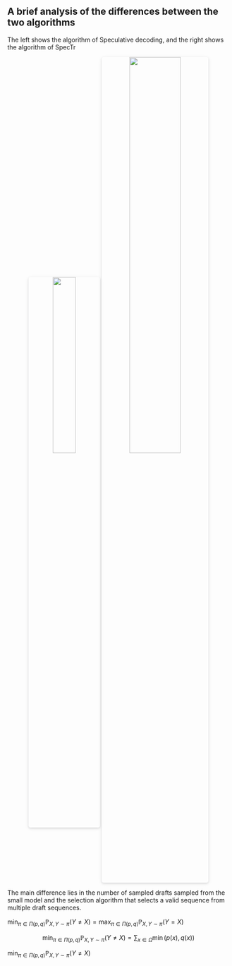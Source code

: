 ## A brief analysis of the differences between the two algorithms

The left shows the algorithm of Speculative decoding, and the right shows the algorithm of SpecTr

 <center>
    <img style="border-radius: 0.3125em;
    box-shadow: 0 2px 4px 0 rgba(34,36,38,.12),0 2px 10px 0 rgba(34,36,38,.08);" 
    src="https://github.com/user-attachments/assets/02274570-3e21-4d70-af89-376bd331dc9c" width = "32%" alt=""/>
    <img style="border-radius: 0.3125em;
    box-shadow: 0 2px 4px 0 rgba(34,36,38,.12),0 2px 10px 0 rgba(34,36,38,.08);" 
    src="https://github.com/user-attachments/assets/80807457-6e11-42a9-bedb-6315b71c96bb" width = "48%" alt=""/>
    <br>
    
</center>

The main difference lies in the number of sampled drafts sampled from the small model and the selection algorithm that selects a valid sequence from multiple draft sequences.



 $\min_{\pi \in \Pi(p,q)} \mathbb{P}_{X,Y \sim \pi}(Y \neq X) = \max_{\pi \in \Pi(p,q)} \mathbb{P}_{X,Y \sim \pi}(Y = X)$   

$$
\min_{\pi \in \Pi(p,q)} \mathbb{P}_{X,Y \sim \pi}(Y \neq X) = \sum_{x \in \Omega} \min(p(x), q(x))
$$

$\min_{\pi \in \Pi(p,q)} \mathbb{P}_{X,Y \sim \pi}(Y \neq X)$ 


 
 

